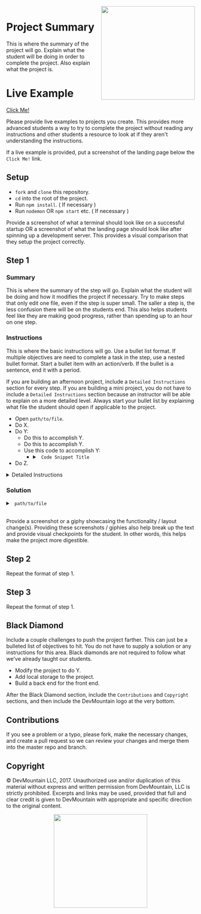 <img src="https://devmounta.in/img/logowhiteblue.png" width="250" align="right">

# Project Summary

This is where the summary of the project will go. Explain what the student will be doing in order to complete the project. Also explain what the project is.

# Live Example

<a href="#">Click Me!</a>

Please provide live examples to projects you create. This provides more advanced students a way to try to complete the project without reading any instructions and other students a resource to look at if they aren't understanding the instructions.

If a live example is provided, put a screenshot of the landing page below the `Click Me!` link.

## Setup

* `fork` and `clone` this repository.
* `cd` into the root of the project.
* Run `npm install`. ( If necessary )
* Run `nodemon` OR `npm start` etc. ( If necessary )

Provide a screenshot of what a terminal should look like on a successful startup OR a screenshot of what the landing page should look like after spinning up a development server. This provides a visual comparison that they setup the project correctly.

## Step 1

### Summary

This is where the summary of the step will go. Explain what the student will be doing and how it modifies the project if necessary. Try to make steps that only edit one file, even if the step is super small. The saller a step is, the less confusion there will be on the students end. This also helps students feel like they are making good progress, rather than spending up to an hour on one step.

### Instructions

This is where the basic instructions will go. Use a bullet list format. If multiple objectives are need to complete a task in the step, use a nested bullet format. Start a bullet item with an action/verb. If the bullet is a sentence, end it with a period. 

If you are building an afternoon project, include a `Detailed Instructions` section for every step. If you are building a mini project, you do not have to include a `Detailed Instructions` section because an instructor will be able to explain on a more detailed level. Always start your bullet list by explaining what file the student should open if applicable to the project.

* Open `path/to/file`.
* Do X.
* Do Y:
  * Do this to accomplish Y.
  * Do this to accomplish Y.
  * Use this code to accomplish Y:
    * <details>

      <summary> <code> Code Snippet Title </code> </summary>

      ```js
      /*
        You can put code snippets in bullet lists as well. However make sure the code snippet is on it's own indentation level. Otherwise your bullet list will become double spaced.
      */
      ```
      </details>
* Do Z.

<details>

<summary> Detailed Instructions </summary>

<br />

This is where the detailed instructions will go. Break down the bullet list one by one and go into detail on how to complete the item. Use a combination of text/code snippets/pictures to give the most amount of detail possible. Also include why the student is doing the item or how it modifies the project. The more detail the better. Since the Detailed Instructions is hidden by default don't worry about how long this section is. <b>This is not a copy of the instructions section, avoid bullet list format in here.</b>

</details>

### Solution

<details>

<summary> <code> path/to/file </code> </summary>

```js
/*

Always include a hidden code solution for each step. This can either be the entire file or just the things that changed in the file. If you end up doing a solution that is not the entire file, be sure to specify that to the student to avoid confusion.

*/
```

</details>

<br />

Provide a screenshot or a giphy showcasing the functionality / layout change(s). Providing these screenshots / giphies also help break up the text and provide visual checkpoints for the student. In other words, this helps make the project more digestible.

## Step 2

Repeat the format of step 1.

## Step 3

Repeat the format of step 1.

## Black Diamond

Include a couple challenges to push the project farther. This can just be a bulleted list of objectives to hit. You do not have to supply a solution or any instructions for this area. Black diamonds are not required to follow what we've already taught our students.

* Modify the project to do Y.
* Add local storage to the project.
* Build a back end for the front end.

After the Black Diamond section, include the `Contributions` and `Copyright` sections, and then include the DevMountain logo at the very bottom.

## Contributions

If you see a problem or a typo, please fork, make the necessary changes, and create a pull request so we can review your changes and merge them into the master repo and branch.

## Copyright

© DevMountain LLC, 2017. Unauthorized use and/or duplication of this material without express and written permission from DevMountain, LLC is strictly prohibited. Excerpts and links may be used, provided that full and clear credit is given to DevMountain with appropriate and specific direction to the original content.

<p align="center">
<img src="https://devmounta.in/img/logowhiteblue.png" width="250">
</p>